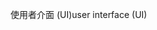 <span data-ttu-id="7952a-101">使用者介面 (UI)</span><span class="sxs-lookup"><span data-stu-id="7952a-101">user interface (UI)</span></span>